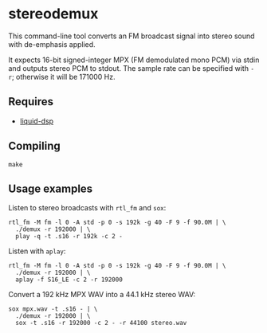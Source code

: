 # stereodemux

This command-line tool converts an FM broadcast signal into stereo sound with de-emphasis applied.

It expects 16-bit signed-integer MPX (FM demodulated mono PCM) via stdin and outputs stereo PCM to stdout. The sample rate can be specified with `-r`; otherwise it will be 171000 Hz.

## Requires

* [liquid-dsp](https://github.com/jgaeddert/liquid-dsp)

## Compiling

    make

## Usage examples

Listen to stereo broadcasts with `rtl_fm` and `sox`:

    rtl_fm -M fm -l 0 -A std -p 0 -s 192k -g 40 -F 9 -f 90.0M | \
      ./demux -r 192000 | \
      play -q -t .s16 -r 192k -c 2 -

Listen with `aplay`:

    rtl_fm -M fm -l 0 -A std -p 0 -s 192k -g 40 -F 9 -f 90.0M | \
      ./demux -r 192000 | \
      aplay -f S16_LE -c 2 -r 192000

Convert a 192 kHz MPX WAV into a 44.1 kHz stereo WAV:

    sox mpx.wav -t .s16 - | \
      ./demux -r 192000 | \
      sox -t .s16 -r 192000 -c 2 - -r 44100 stereo.wav